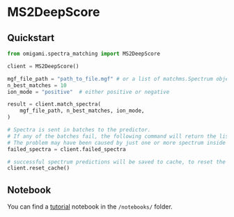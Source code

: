 # MS2DeepScore
## Quickstart

```python
from omigami.spectra_matching import MS2DeepScore

client = MS2DeepScore()

mgf_file_path = "path_to_file.mgf" # or a list of matchms.Spectrum objects
n_best_matches = 10
ion_mode = "positive"  # either positive or negative

result = client.match_spectra(
    mgf_file_path, n_best_matches, ion_mode,
)

# Spectra is sent in batches to the predictor. 
# If any of the batches fail, the following command will return the list of spectra in the failed batch. 
# The problem may have been caused by just one or more spectrum inside the failed batch.
failed_spectra = client.failed_spectra

# successful spectrum predictions will be saved to cache, to reset the cache use:
client.reset_cache()
```


## Notebook
You can find a [tutorial](https://github.com/omigami/omigami/blob/master/notebooks/ms2deepscore/tutorial.ipynb) notebook in the `/notebooks/` folder.
